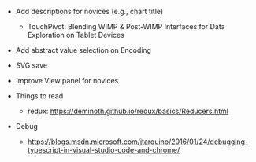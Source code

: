 - Add descriptions for novices (e.g., chart title)
  - TouchPivot: Blending WIMP & Post-WIMP Interfaces for Data Exploration on Tablet Devices
- Add abstract value selection on Encoding
- SVG save
- Improve View panel for novices

- Things to read
  - redux: https://deminoth.github.io/redux/basics/Reducers.html
- Debug
  - https://blogs.msdn.microsoft.com/jtarquino/2016/01/24/debugging-typescript-in-visual-studio-code-and-chrome/